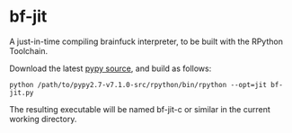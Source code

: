 # bf-jit

A just-in-time compiling brainfuck interpreter, to be built with the RPython Toolchain.

Download the latest [pypy source](https://pypy.org/download.html), and build as follows:

    python /path/to/pypy2.7-v7.1.0-src/rpython/bin/rpython --opt=jit bf-jit.py

The resulting executable will be named bf-jit-c or similar in the current working directory.

